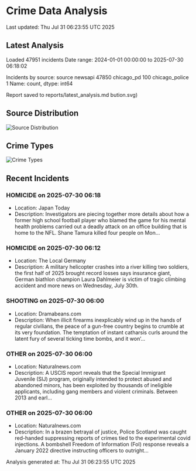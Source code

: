 # Crime Data Analysis
Last updated: Thu Jul 31 06:23:55 UTC 2025

## Latest Analysis

Loaded 47951 incidents
Date range: 2024-01-01 00:00:00 to 2025-07-30 06:18:02

Incidents by source:
source
newsapi           47850
chicago_pd          100
chicago_police        1
Name: count, dtype: int64

Report saved to reports/latest_analysis.md
bution.svg)

## Source Distribution
![Source Distribution](images/source_distribution.svg)

## Crime Types
![Crime Types](images/crime_types.svg)

## Recent Incidents

### HOMICIDE on 2025-07-30 06:18
- Location: Japan Today
- Description: Investigators are piecing together more details about how a former high school football player who blamed the game for his mental health problems carried out a deadly attack on an office building that is home to the NFL. Shane Tamura killed four people on Mon…


### HOMICIDE on 2025-07-30 06:12
- Location: The Local Germany
- Description: A military helicopter crashes into a river killing two soldiers, the first half of 2025 brought record losses says insurance giant, German biathlon champion Laura Dahlmeier is victim of tragic climbing accident and more news on Wednesday, July 30th.


### SHOOTING on 2025-07-30 06:00
- Location: Dramabeans.com
- Description: When illicit firearms inexplicably wind up in the hands of regular civilians, the peace of a gun-free country begins to crumble at its very foundation. The temptation of instant catharsis curls around the latent fury of several ticking time bombs, and it won’…


### OTHER on 2025-07-30 06:00
- Location: Naturalnews.com
- Description: A USCIS report reveals that the Special Immigrant Juvenile (SIJ) program, originally intended to protect abused and abandoned minors, has been exploited by thousands of ineligible applicants, including gang members and violent criminals. Between 2013 and earl…


### OTHER on 2025-07-30 06:00
- Location: Naturalnews.com
- Description: In a brazen betrayal of justice, Police Scotland was caught red-handed suppressing reports of crimes tied to the experimental covid injections. A bombshell Freedom of Information (FoI) response reveals a January 2022 directive instructing officers to outright…

Analysis generated at: Thu Jul 31 06:23:55 UTC 2025
